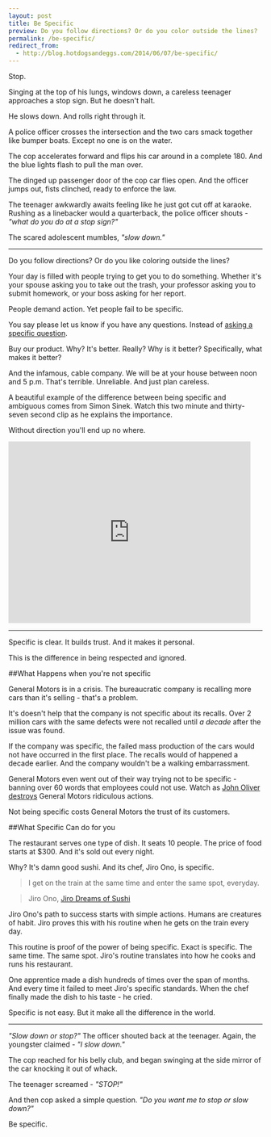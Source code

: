 ```yaml
---
layout: post
title: Be Specific
preview: Do you follow directions? Or do you color outside the lines?
permalink: /be-specific/
redirect_from:
  - http://blog.hotdogsandeggs.com/2014/06/07/be-specific/
---
```


Stop. 

Singing at the top of his lungs, windows down, a careless teenager approaches a stop sign. But he doesn't halt. 

He slows down. And rolls right through it. 

A police officer crosses the intersection and the two cars smack together like bumper boats. Except no one is on the water. 

The cop accelerates forward and flips his car around in a complete 180. And the blue lights flash to pull the man over. 

The dinged up passenger door of the cop car flies open. And the officer jumps out, fists clinched, ready to enforce the law. 

The teenager awkwardly awaits feeling like he just got cut off at karaoke. Rushing as a linebacker would a quarterback, the police officer shouts - *"what do you do at a stop sign?"* 

The scared adolescent mumbles, *"slow down."* 

* * * 

Do you follow directions? Or do you like coloring outside the lines? 

Your day is filled with people trying to get you to do something. Whether it's your spouse asking you to take out the trash, your professor asking you to submit homework, or your boss asking for her report. 

People demand action. Yet people fail to be specific. 

You say please let us know if you have any questions. Instead of [asking a specific question](http://blog.hotdogsandeggs.com/2014/05/12/ask-questions/). 

Buy our product. Why? It's better. Really? Why is it better? Specifically, what makes it better? 

And the infamous, cable company. We will be at your house between noon and 5 p.m. That's terrible. Unreliable. And just plan careless. 

A beautiful example of the difference between being specific and ambiguous comes from Simon Sinek. Watch this two minute and thirty-seven second clip as he explains the importance. 

Without direction you'll end up no where. 

<iframe width="480" height="360" src="http://www.youtube.com/embed/c6PKDmWqjIs" frameborder="0"> </iframe>


* * * 

Specific is clear. It builds trust. And it makes it personal.  

This is the difference in being respected and ignored. 

##What Happens when you're not specific

General Motors is in a crisis. The bureaucratic company is recalling more cars than it's selling - that's a problem. 

It's doesn't help that the company is not specific about its recalls. Over 2 million cars with the same defects were not recalled until *a decade* after the issue was found.  

If the company was specific, the failed mass production of the cars would not have occurred in the first place. The recalls would of happened a decade earlier. And the company wouldn't be a walking embarrassment. 

General Motors even went out of their way trying not to be specific - banning over 60 words that employees could not use. Watch as [John Oliver destroys](http://youtu.be/j6IZ2TroruU) General Motors ridiculous actions. 

Not being specific costs General Motors the trust of its customers. 

##What Specific Can do for you

The restaurant serves one type of dish. It seats 10 people. The price of food starts at $300. And it's sold out every night. 

Why? It's damn good sushi. And its chef, Jiro Ono, is specific.  

> I get on the train at the same time and enter the same spot, everyday.

> Jiro Ono, [Jiro Dreams of Sushi](http://www.magpictures.com/jirodreamsofsushi/)

Jiro Ono's path to success starts with simple actions. Humans are creatures of habit. Jiro proves this with his routine when he gets on the train every day. 

This routine is proof of the power of being specific. Exact is specific. The same time. The same spot. Jiro's routine translates into how he cooks and runs his restaurant.  

One apprentice made a dish hundreds of times over the span of months. And every time it failed to meet Jiro's specific standards. When the chef finally made the dish to his taste - he cried. 

Specific is not easy. But it make all the difference in the world.  

* * * 

*"Slow down or stop?"* The officer shouted back at the teenager. Again, the youngster claimed - *"I slow down."* 

The cop reached for his belly club, and began swinging at the side mirror of the car knocking it out of whack. 

The teenager screamed - *"STOP!"* 

And then cop asked a simple question. *"Do you want me to stop or slow down?"* 

Be specific.  









